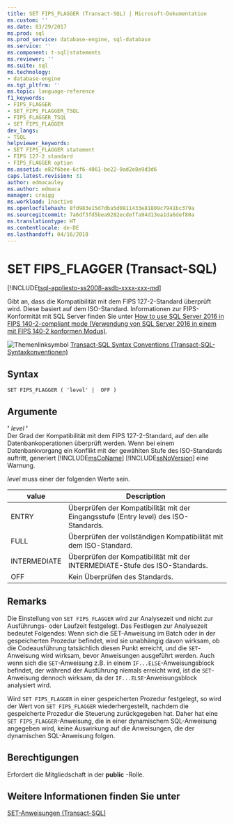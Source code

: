 ```yaml
---
title: SET FIPS_FLAGGER (Transact-SQL) | Microsoft-Dokumentation
ms.custom: ''
ms.date: 03/29/2017
ms.prod: sql
ms.prod_service: database-engine, sql-database
ms.service: ''
ms.component: t-sql|statements
ms.reviewer: ''
ms.suite: sql
ms.technology:
- database-engine
ms.tgt_pltfrm: ''
ms.topic: language-reference
f1_keywords:
- FIPS_FLAGGER
- SET_FIPS_FLAGGER_TSQL
- FIPS_FLAGGER_TSQL
- SET FIPS_FLAGGER
dev_langs:
- TSQL
helpviewer_keywords:
- SET FIPS_FLAGGER statement
- FIPS 127-2 standard
- FIPS_FLAGGER option
ms.assetid: e82f6bee-6cf6-4061-be22-9ad2e8e9d3d6
caps.latest.revision: 31
author: edmacauley
ms.author: edmaca
manager: craigg
ms.workload: Inactive
ms.openlocfilehash: 8fd983e15d7dba5d0811433e81809c7941bc379a
ms.sourcegitcommit: 7a6df3fd5bea9282ecdeffa94d13ea1da6def80a
ms.translationtype: HT
ms.contentlocale: de-DE
ms.lasthandoff: 04/16/2018
---
```

# <a name="set-fipsflagger-transact-sql"></a>SET FIPS_FLAGGER (Transact-SQL)
[!INCLUDE[tsql-appliesto-ss2008-asdb-xxxx-xxx-md](../../includes/tsql-appliesto-ss2008-asdb-xxxx-xxx-md.md)]

  Gibt an, dass die Kompatibilität mit dem FIPS 127-2-Standard überprüft wird. Diese basiert auf dem ISO-Standard. Informationen zur FIPS-Konformität mit SQL Server finden Sie unter [How to use SQL Server 2016 in FIPS 140-2-compliant mode (Verwendung von SQL Server 2016 in einem mit FIPS 140-2 konformen Modus)](https://support.microsoft.com/help/4014354/how-to-use-sql-server-2016-in-fips-140-2-compliant-mode). 
  
 ![Themenlinksymbol](../../database-engine/configure-windows/media/topic-link.gif "Topic link icon") [Transact-SQL Syntax Conventions (Transact-SQL-Syntaxkonventionen)](../../t-sql/language-elements/transact-sql-syntax-conventions-transact-sql.md)  
  
## <a name="syntax"></a>Syntax  
  
```  
SET FIPS_FLAGGER ( 'level' |  OFF )  
```  
  
## <a name="arguments"></a>Argumente  
 **'** *level* **'**  
 Der Grad der Kompatibilität mit dem FIPS 127-2-Standard, auf den alle Datenbankoperationen überprüft werden. Wenn bei einem Datenbankvorgang ein Konflikt mit der gewählten Stufe des ISO-Standards auftritt, generiert [!INCLUDE[msCoName](../../includes/msconame-md.md)] [!INCLUDE[ssNoVersion](../../includes/ssnoversion-md.md)] eine Warnung.  
  
 *level* muss einer der folgenden Werte sein.  
  
|value|Description|  
|-----------|-----------------|  
|ENTRY|Überprüfen der Kompatibilität mit der Eingangsstufe (Entry level) des ISO-Standards.|  
|FULL|Überprüfen der vollständigen Kompatibilität mit dem ISO-Standard.|  
|INTERMEDIATE|Überprüfen der Kompatibilität mit der INTERMEDIATE-Stufe des ISO-Standards.|  
|OFF|Kein Überprüfen des Standards.|  
  
## <a name="remarks"></a>Remarks  
 Die Einstellung von `SET FIPS_FLAGGER` wird zur Analysezeit und nicht zur Ausführungs- oder Laufzeit festgelegt. Das Festlegen zur Analysezeit bedeutet Folgendes: Wenn sich die SET-Anweisung im Batch oder in der gespeicherten Prozedur befindet, wird sie unabhängig davon wirksam, ob die Codeausführung tatsächlich diesen Punkt erreicht, und die `SET`-Anweisung wird wirksam, bevor Anweisungen ausgeführt werden. Auch wenn sich die `SET`-Anweisung z.B. in einem `IF...ELSE`-Anweisungsblock befindet, der während der Ausführung niemals erreicht wird, ist die `SET`-Anweisung dennoch wirksam, da der `IF...ELSE`-Anweisungsblock analysiert wird.  
  
 Wird `SET FIPS_FLAGGER` in einer gespeicherten Prozedur festgelegt, so wird der Wert von `SET FIPS_FLAGGER` wiederhergestellt, nachdem die gespeicherte Prozedur die Steuerung zurückgegeben hat. Daher hat eine `SET FIPS_FLAGGER`-Anweisung, die in einer dynamischem SQL-Anweisung angegeben wird, keine Auswirkung auf die Anweisungen, die der dynamischen SQL-Anweisung folgen.  
  
## <a name="permissions"></a>Berechtigungen  
 Erfordert die Mitgliedschaft in der **public** -Rolle.  
  
## <a name="see-also"></a>Weitere Informationen finden Sie unter  
 [SET-Anweisungen &#40;Transact-SQL&#41;](../../t-sql/statements/set-statements-transact-sql.md)  
  
  
